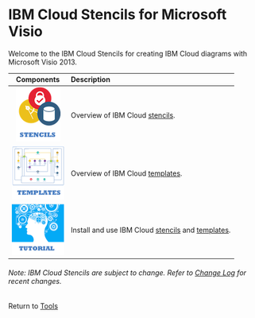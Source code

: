 # IBM Cloud Stencils for Microsoft Visio

Welcome to the IBM Cloud Stencils for creating IBM Cloud diagrams with Microsoft Visio 2013.  

| Components | Description |
| :---: | :--- |
| [![Stencils](images/stencils_icon.png)](components/stencils.md) | Overview of IBM Cloud [stencils](stencils). | 
| [![Templates](images/templates_icon.png)](components/templates.md) | Overview of IBM Cloud [templates](templates). |
| [![Tutorial](images/tutorial_icon.png)](components/tutorial.md) | Install and use IBM Cloud [stencils](stencils) and [templates](templates). |

###### Note: IBM Cloud Stencils are subject to change.  Refer to [Change Log](components/change_log.md) for recent changes.

Return to [Tools](/README.md) 
